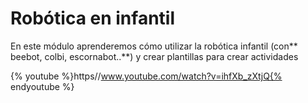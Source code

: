 
# Robótica en infantil

En este módulo aprenderemos cómo utilizar la robótica infantil (con** beebot, colbi, escornabot..**) y crear plantillas para crear actividades

{% youtube %}https//www.youtube.com/watch?v=ihfXb_zXtjQ{% endyoutube %}
